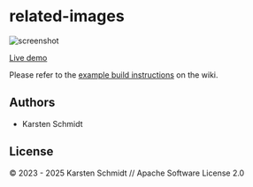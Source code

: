 # related-images

![screenshot](https://raw.githubusercontent.com/thi-ng/umbrella/develop/assets/examples/related-images.jpg)

[Live demo](http://demo.thi.ng/umbrella/related-images/)

Please refer to the [example build instructions](https://github.com/thi-ng/umbrella/wiki/Example-build-instructions) on the wiki.

## Authors

- Karsten Schmidt

## License

&copy; 2023 - 2025 Karsten Schmidt // Apache Software License 2.0
